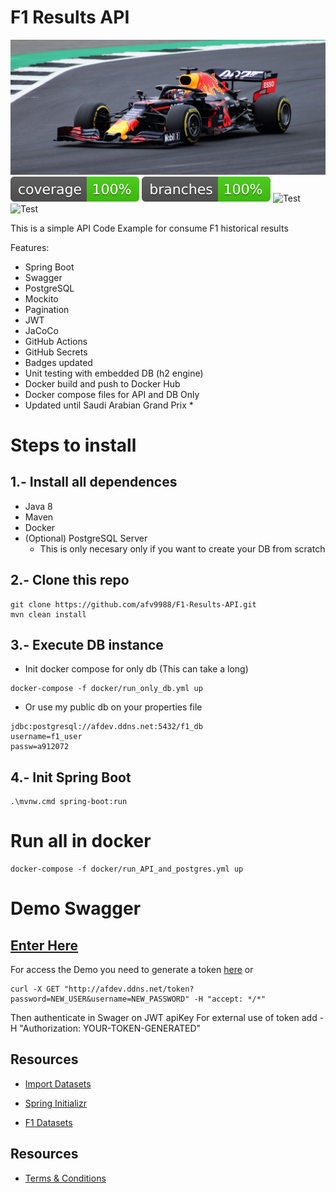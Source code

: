 # F1 Results API 

![CC0 Public Domain](https://raw.githubusercontent.com/afv9988/F1-Results-API/main/src/main/resources/RB19.jpg)
![Coverage](.github/badges/jacoco.svg)
![Branch](.github/badges/branches.svg)
![Test](https://github.com/afv9988/F1-Results-API/actions/workflows/docker-push.yaml/badge.svg)
![Test](https://github.com/afv9988/F1-Results-API/actions/workflows/tests-embedded.yaml/badge.svg)

This is a simple API Code Example for consume F1 historical results 

Features:
- Spring Boot
- Swagger
- PostgreSQL
- Mockito
- Pagination
- JWT
- JaCoCo
- GitHub Actions
- GitHub Secrets
- Badges updated
- Unit testing with embedded DB (h2 engine)
- Docker build and push to Docker Hub
- Docker compose files for API and DB Only
- Updated until Saudi Arabian Grand Prix *

# Steps to install

## 1.- Install all dependences
* Java 8
* Maven
* Docker
* (Optional) PostgreSQL Server
  * This is only necesary only if you want to create your DB from scratch

## 2.- Clone this repo
```
git clone https://github.com/afv9988/F1-Results-API.git
mvn clean install
```

## 3.- Execute DB instance 
* Init docker compose for only db (This can take a long)
```
docker-compose -f docker/run_only_db.yml up
```
* Or use my public db on your properties file
```
jdbc:postgresql://afdev.ddns.net:5432/f1_db
username=f1_user
passw=a912072
```
## 4.- Init Spring Boot
```
.\mvnw.cmd spring-boot:run
```

# Run all in docker
```
docker-compose -f docker/run_API_and_postgres.yml up
```

# Demo Swagger
## [Enter Here](http://afdev.ddns.net/swagger-ui.html#/results-controller)

For access the Demo you need to generate a token [here](http://afdev.ddns.net/token?password=PASSWORD&username=USER) or
```
curl -X GET "http://afdev.ddns.net/token?password=NEW_USER&username=NEW_PASSWORD" -H "accept: */*"
```
Then authenticate in Swager on JWT apiKey
For external use of token add -H "Authorization: YOUR-TOKEN-GENERATED"

## Resources
* [Import Datasets](https://hasura.io/docs/latest/schema/postgres/postgres-guides/import-data-from-csv/)

* [Spring Initializr](https://start.spring.io/#!type=maven-project&language=java&platformVersion=2.7.9&packaging=war&jvmVersion=1.8&groupId=com.apex&artifactId=demo&name=demo&description=F1%20API%20using%20GraphQL%20-%20Spring%20Boot%20-%20Mockito&packageName=com.apex.demo&dependencies=web,data-jpa,postgresql,graphql)

* [F1 Datasets](https://ergast.com/mrd/db/)

## Resources

* [Terms & Conditions](https://raw.githubusercontent.com/afv9988/F1-Results-API/main/src/main/resources/TNC.txt)
